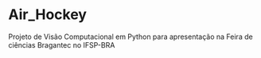 # Air_Hockey
Projeto de Visão Computacional em Python para apresentação na Feira de ciências Bragantec no IFSP-BRA
